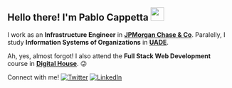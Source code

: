 <h2>Hello there! I'm Pablo Cappetta <img src="https://raw.githubusercontent.com/MartinHeinz/MartinHeinz/master/wave.gif" width="30px">
</h2>

I work as an <b>Infrastructure Engineer</b> in <a href= "https://www.jpmorgan.com/AR/es/about-us"><b>JPMorgan Chase & Co</b></a>. Paralelly, I study <b>Information Systems of Organizations</b> in <a href="https://www.uade.edu.ar/"><b>UADE</b></a>.&nbsp;&nbsp;

Ah, yes, almost forgot! I also attend the <b>Full Stack Web Development</b> course in <a href="https://www.digitalhouse.com/"><b>Digital House</b></a>. 😜

Connect with me! [![Twitter][1.2]][1] [![LinkedIn][2.2]][2]

<!-- Icons -->

[1.2]: http://i.imgur.com/wWzX9uB.png (twitter icon without padding)
[2.2]: https://raw.githubusercontent.com/MartinHeinz/MartinHeinz/master/linkedin-3-16.png (LinkedIn icon without padding)

<!-- Links to your social media accounts -->

[1]: https://twitter.com/pablocappetta
[2]: https://www.linkedin.com/in/pablocappetta/
